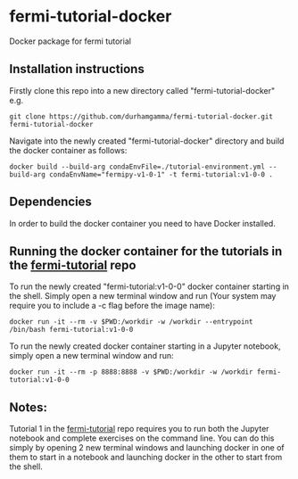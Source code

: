 # fermi-tutorial-docker
Docker package for fermi tutorial

## Installation instructions

Firstly clone this repo into a new directory called "fermi-tutorial-docker" e.g.

```git clone https://github.com/durhamgamma/fermi-tutorial-docker.git fermi-tutorial-docker```

Navigate into the newly created "fermi-tutorial-docker" directory and build the docker container as follows:

```docker build --build-arg condaEnvFile=./tutorial-environment.yml --build-arg condaEnvName="fermipy-v1-0-1" -t fermi-tutorial:v1-0-0 .```

## Dependencies

In order to build the docker container you need to have Docker installed.

## Running the docker container for the tutorials in the [fermi-tutorial](https://github.com/durhamgamma/fermi-tutorial) repo

To run the newly created "fermi-tutorial:v1-0-0" docker container starting in the shell. Simply open a new terminal window and run (Your system may require you to include a -c flag before the image name):

```docker run -it --rm -v $PWD:/workdir -w /workdir --entrypoint /bin/bash fermi-tutorial:v1-0-0```

To run the newly created docker container starting in a Jupyter notebook, simply open a new terminal window and run:

```docker run -it --rm -p 8888:8888 -v $PWD:/workdir -w /workdir fermi-tutorial:v1-0-0```

## Notes:

Tutorial 1 in the [fermi-tutorial](https://github.com/durhamgamma/fermi-tutorial) repo requires you to run both the Jupyter notebook and complete exercises on the command line. You can do this simply by opening 2 new terminal windows and launching docker in one of them to start in a notebook and launching docker in the other to start from the shell.
